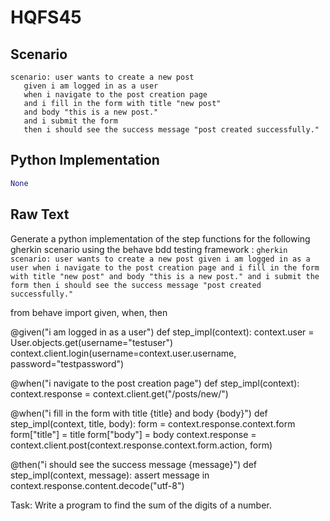 # HQFS45
## Scenario
```gherkin
scenario: user wants to create a new post 
   given i am logged in as a user 
   when i navigate to the post creation page 
   and i fill in the form with title "new post" 
   and body "this is a new post." 
   and i submit the form 
   then i should see the success message "post created successfully."
```


## Python Implementation
```python
None
```


## Raw Text
Generate a python implementation of the step functions for the following gherkin scenario using the behave bdd testing framework : ```gherkin scenario: user wants to create a new post given i am logged in as a user when i navigate to the post creation page and i fill in the form with title "new post" and body "this is a new post." and i submit the form then i should see the success message "post created successfully." ```



from behave import given, when, then

@given("i am logged in as a user")
def step_impl(context):
    context.user = User.objects.get(username="testuser")
    context.client.login(username=context.user.username, password="testpassword")

@when("i navigate to the post creation page")
def step_impl(context):
    context.response = context.client.get("/posts/new/")

@when("i fill in the form with title {title} and body {body}")
def step_impl(context, title, body):
    form = context.response.context.form
    form["title"] = title
    form["body"] = body
    context.response = context.client.post(context.response.context.form.action, form)

@then("i should see the success message {message}")
def step_impl(context, message):
    assert message in context.response.content.decode("utf-8")

Task: Write a program to find the sum of the digits of a number.
